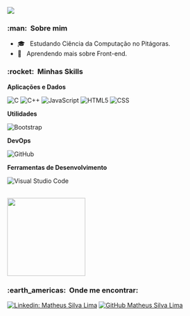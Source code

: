 
![](https://komarev.com/ghpvc/?username=MatheusSilvaLima&color=006bed)

<h3> :man: &nbsp;Sobre mim </h3>

- 🎓 &nbsp; Estudando Ciência da Computação no Pitágoras.
- 🌱 &nbsp; Aprendendo mais sobre Front-end.

<h3> :rocket: &nbsp;Minhas Skills </h3>

**Aplicações e Dados**

  ![C](https://img.shields.io/badge/-C-333333?style=flat&logo=C%2B%2B&logoColor=00599C)
  ![C++](https://img.shields.io/badge/-C++-333333?style=flat&logo=C%2B%2B&logoColor=00599C)
  ![JavaScript](https://img.shields.io/badge/-JavaScript-333333?style=flat&logo=javascript)
  ![HTML5](https://img.shields.io/badge/-HTML5-333333?style=flat&logo=HTML5)
  ![CSS](https://img.shields.io/badge/-CSS-333333?style=flat&logo=CSS3&logoColor=1572B6)

**Utilidades**

  ![Bootstrap](https://img.shields.io/badge/Bootstrap-563D7C?style=for-the-badge&logo=bootstrap&logoColor=white)

**DevOps**

  ![GitHub](https://img.shields.io/badge/-GitHub-333333?style=flat&logo=github)
 
**Ferramentas de Desenvolvimento**

  ![Visual Studio Code](https://img.shields.io/badge/-Visual%20Studio%20Code-333333?style=flat&logo=visual-studio-code&logoColor=007ACC)


<br/>

<a href="https://github.com/MatheusSilvaLima">
  <img height="180em" src="https://github-readme-stats.vercel.app/api?username=MatheusSilvaLima&theme=dracula&show_icons=true" />
</a>

<br/>

<h3> :earth_americas: &nbsp;Onde me encontrar: </h3> 

[![Linkedin: Matheus Silva Lima](https://img.shields.io/badge/-MatheusSilvaLima-blue?style=flat-square&logo=Linkedin&logoColor=white&link=https://www.linkedin.com/in/matheus-silva-lima-01ab14204/)](https://www.linkedin.com/in/matheus-silva-lima-01ab14204/)
[![GitHub Matheus Silva Lima]( https://img.shields.io/github/followers/MatheusSilvaLima?label=follow&style=social)](https://github.com/MatheusSilvaLima)